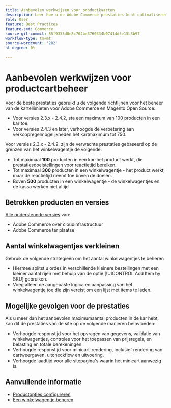 ```yaml
---
title: Aanbevolen werkwijzen voor productkaarten
description: Leer hoe u de Adobe Commerce-prestaties kunt optimaliseren door het aantal producten in een winkelwagentje te beperken.
role: User
feature: Best Practices
feature-set: Commerce
source-git-commit: 85f9355d0e8c704be3760334b07414d3e15b3b97
workflow-type: tm+mt
source-wordcount: '282'
ht-degree: 0%

---
```



# Aanbevolen werkwijzen voor productcartbeheer

Voor de beste prestaties gebruikt u de volgende richtlijnen voor het beheer van de kartellimieten voor Adobe Commerce en Magento Open Source:

- Voor versies 2.3.x - 2.4.2, sta een maximum van 100 producten in een kar toe.
- Voor versies 2.4.3 en later, verhoogde de verbetering aan verkoopregelmogelijkheden het kartmaximum tot 750.


Voor versies 2.3.x - 2.4.2, zijn de verwachte prestaties gebaseerd op de grenzen van het winkelwagentje de volgende:

- Tot maximaal **100** producten in een kar-het product werkt, die prestatiesdoelstellingen voor reactietijd bereiken.
- Tot maximaal **300** producten in een winkelwagentje - het product werkt, maar de reactietijd neemt toe boven de doelen.
- Boven **500** producten in een winkelwagentje - de winkelwagentjes en de kassa werken niet altijd

## Betrokken producten en versies

[Alle ondersteunde versies](../../../release/versions.md) van:

- Adobe Commerce over cloudinfrastructuur
- Adobe Commerce ter plaatse

## Aantal winkelwagentjes verkleinen

Gebruik de volgende strategieën om het aantal winkelwagentjes te beheren

- Hiermee splitst u ordes in verschillende kleinere bestellingen met een kleiner aantal rijen met behulp van de optie [!UICONTROL Add Item by SKU] gebruiken.
- Voeg alleen de aangepaste logica en aanpassing van het winkelwagentje toe die zijn vereist om een lijst met items te laden.

## Mogelijke gevolgen voor de prestaties

Als u meer dan het aanbevolen maximumaantal producten in de kar hebt, kan dit de prestaties van de site op de volgende manieren beïnvloeden:

- Verhoogde responstijd voor het opvragen van gegevens, validatie van winkelwagentjes, controles voor het toepassen van prijsregels, en belasting en totale berekeningen.
- Verhoogde responstijd voor minicart-rendering, inclusief rendering van cartweergaven, uitcheckflow en uitvoering.
- Verhoogde laadtijd voor alle sitepagina&#39;s waarin het minicart aanwezig is.

## Aanvullende informatie

- [Productopties configureren](https://experienceleague.adobe.com/docs/commerce-admin/inventory/configuration/product-options.html)
- [Een winkelwagentje beheren](https://experienceleague.adobe.com/docs/commerce-admin/stores-sales/point-of-purchase/assist/shopping-assisted-cart-manage.html)

